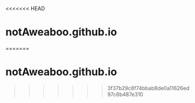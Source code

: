 <<<<<<< HEAD
# notAweaboo.github.io
=======
# notAweaboo.github.io
>>>>>>> 3f37b29c8f74bbab8de0a11626ed97c6b487e310
